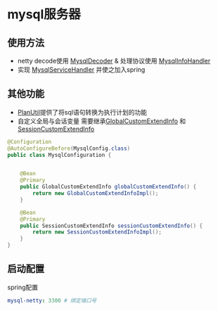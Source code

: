 # mysql服务器

## 使用方法

+ netty decode使用 [MysqlDecoder](src%2Fmain%2Fjava%2Fteam%2Fopentech%2Fusher%2Fmysql%2Fdecode%2FMysqlDecoder.java) & 处理协议使用 [MysqlInfoHandler](src%2Fmain%2Fjava%2Fteam%2Fopentech%2Fusher%2Fmysql%2Fnetty%2FMysqlInfoHandler.java)
+ 实现 [MysqlServiceHandler](src%2Fmain%2Fjava%2Fteam%2Fopentech%2Fusher%2Fmysql%2Fhandler%2FMysqlServiceHandler.java) 并使之加入spring

## 其他功能

+ [PlanUtil](src%2Fmain%2Fjava%2Fteam%2Fopentech%2Fusher%2Fmysql%2Futil%2FPlanUtil.java)提供了将sql语句转换为执行计划的功能
+ 自定义全局与会话变量 需要继承[GlobalCustomExtendInfo](src%2Fmain%2Fjava%2Fteam%2Fopentech%2Fusher%2Fmysql%2Fcontent%2Finfo%2FGlobalCustomExtendInfo.java) 和 [SessionCustomExtendInfo](src%2Fmain%2Fjava%2Fteam%2Fopentech%2Fusher%2Fmysql%2Fcontent%2Finfo%2FSessionCustomExtendInfo.java)
```java
@Configuration
@AutoConfigureBefore(MysqlConfig.class)
public class MysqlConfiguration {


    @Bean
    @Primary
    public GlobalCustomExtendInfo globalCustomExtendInfo() {
        return new GlobalCustomExtendInfoImpl();
    }

    @Bean
    @Primary
    public SessionCustomExtendInfo sessionCustomExtendInfo() {
        return new SessionCustomExtendInfoImpl();
    }
}
```

## 启动配置

spring配置
```yaml
mysql-netty: 3300 # 绑定端口号
```
